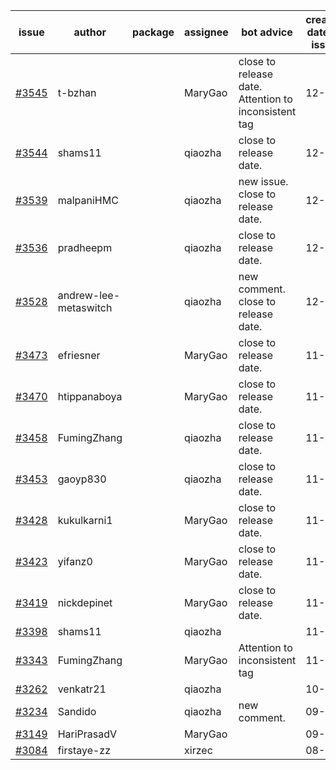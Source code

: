 | issue | author | package | assignee | bot advice | created date of issue | target release date | date from target |
| ------ | ------ | ------ | ------ | ------ | ------ | ------ | :-----: |
| [#3545](https://github.com/Azure/sdk-release-request/issues/3545) | t-bzhan |  | MaryGao | close to release date.  Attention to inconsistent tag | 12-08 | 12-23 | 2 |
| [#3544](https://github.com/Azure/sdk-release-request/issues/3544) | shams11 |  | qiaozha | close to release date.  | 12-07 | 12-23 | 2 |
| [#3539](https://github.com/Azure/sdk-release-request/issues/3539) | malpaniHMC |  | qiaozha | new issue. close to release date.  | 12-06 | 12-23 | 2 |
| [#3536](https://github.com/Azure/sdk-release-request/issues/3536) | pradheepm |  | qiaozha | close to release date.  | 12-06 | 12-23 | 2 |
| [#3528](https://github.com/Azure/sdk-release-request/issues/3528) | andrew-lee-metaswitch |  | qiaozha | new comment. close to release date.  | 12-05 | 12-23 | 2 |
| [#3473](https://github.com/Azure/sdk-release-request/issues/3473) | efriesner |  | MaryGao | close to release date.  | 11-29 | 12-23 | 2 |
| [#3470](https://github.com/Azure/sdk-release-request/issues/3470) | htippanaboya |  | MaryGao | close to release date.  | 11-29 | 12-23 | 2 |
| [#3458](https://github.com/Azure/sdk-release-request/issues/3458) | FumingZhang |  | qiaozha | close to release date.  | 11-24 | 12-23 | 2 |
| [#3453](https://github.com/Azure/sdk-release-request/issues/3453) | gaoyp830 |  | qiaozha | close to release date.  | 11-23 | 12-23 | 2 |
| [#3428](https://github.com/Azure/sdk-release-request/issues/3428) | kukulkarni1 |  | MaryGao | close to release date.  | 11-16 | 12-23 | 2 |
| [#3423](https://github.com/Azure/sdk-release-request/issues/3423) | yifanz0 |  | MaryGao | close to release date.  | 11-16 | 12-23 | 2 |
| [#3419](https://github.com/Azure/sdk-release-request/issues/3419) | nickdepinet |  | MaryGao | close to release date.  | 11-15 | 12-23 | 2 |
| [#3398](https://github.com/Azure/sdk-release-request/issues/3398) | shams11 |  | qiaozha |  | 11-10 | 11-25 |  |
| [#3343](https://github.com/Azure/sdk-release-request/issues/3343) | FumingZhang |  | MaryGao | Attention to inconsistent tag | 11-02 | 11-25 |  |
| [#3262](https://github.com/Azure/sdk-release-request/issues/3262) | venkatr21 |  | qiaozha |  | 10-12 | 10-28 |  |
| [#3234](https://github.com/Azure/sdk-release-request/issues/3234) | Sandido |  | qiaozha | new comment. | 09-30 | 10-17 |  |
| [#3149](https://github.com/Azure/sdk-release-request/issues/3149) | HariPrasadV |  | MaryGao |  | 09-07 | 10-11 |  |
| [#3084](https://github.com/Azure/sdk-release-request/issues/3084) | firstaye-zz |  | xirzec |  | 08-11 |  | 0 |
